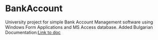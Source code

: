 # BankAccount
University project for simple Bank Account Management software using Windows Form Applications and MS Access database.
Added Bulgarian Documentation:[Link to doc](BankAccountDoc_BG.pdf)
